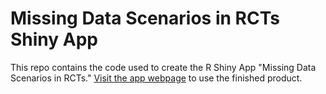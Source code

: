 # Missing Data Scenarios in RCTs Shiny App

This repo contains the code used to create the R Shiny App "Missing Data Scenarios in RCTs." [Visit the app webpage](https://davidloeb-missing-data.share.connect.posit.cloud/) to use the finished product.